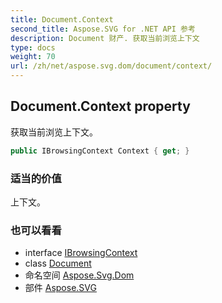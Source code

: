 ```yaml
---
title: Document.Context
second_title: Aspose.SVG for .NET API 参考
description: Document 财产. 获取当前浏览上下文
type: docs
weight: 70
url: /zh/net/aspose.svg.dom/document/context/
---
```

## Document.Context property

获取当前浏览上下文。

```csharp
public IBrowsingContext Context { get; }
```

### 适当的价值

上下文。

### 也可以看看

* interface [IBrowsingContext](../../ibrowsingcontext/)
* class [Document](../)
* 命名空间 [Aspose.Svg.Dom](../../document/)
* 部件 [Aspose.SVG](../../../)


